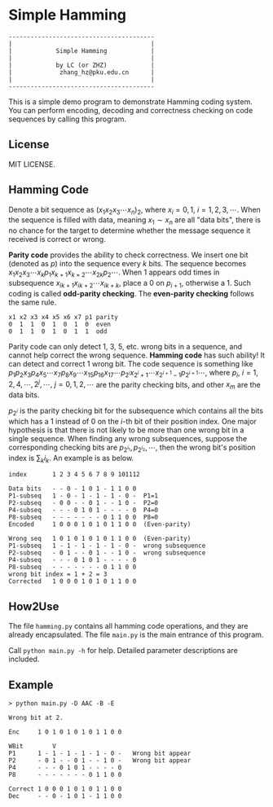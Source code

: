 # Simple Hamming

    ----------------------------------------
    |                                      |
    |            Simple Hamming            |
    |                                      |
    |            by LC (or ZHZ)            |
    |             zhang_hz@pku.edu.cn      |
    |                                      |
    ----------------------------------------
This is a simple demo program to demonstrate Hamming coding system. You can perform encoding, decoding and correctness checking on code sequences by calling this program.

## License

MIT LICENSE.

## Hamming Code

Denote a bit sequence as $(x_1x_2x_3\cdots x_n)_2$, where $x_i=0, 1,\ i=1,2,3,\cdots$. When the sequence is filled with data, meaning $x_1\sim x_n$ are all "data bits", there is no chance for the target to determine whether the message sequence it received is correct or wrong.

**Parity code** provides the ability to check correctness. We insert one bit (denoted as $p$) into the sequence every $k$ bits. The sequence becomes $x_1x_2x_3\cdots x_kp_1x_{k+1}x_{k+2}\cdots x_{2k}p_2\cdots$. When $1$ appears odd times in subsequence $x_{ik+1}x_{ik+2}\cdots x_{ik+k}$, place a $0$ on $p_{i+1}$, otherwise a $1$. Such coding is called **odd-parity checking**. The **even-parity checking** follows the same rule.

````
x1 x2 x3 x4 x5 x6 x7 p1 parity
0  1  1  0  1  0  1  0  even
0  1  1  0  1  0  1  1  odd
````

Parity code can only detect 1, 3, 5, etc. wrong bits in a sequence, and cannot help correct the wrong sequence. **Hamming code** has such ability! It can detect and correct 1 wrong bit. The code sequence is something like $p_1p_2x_3p_4x_5\cdots x_7p_8x_9\cdots x_{15}p_{16}x_{17}\cdots p_{2^i}x_{2^i+1}\cdots x_{2^{i+1}-1}p_{2^{i+1}}\cdots$, where $p_i,\ i=1,2,4,\cdots,2^j,\cdots, \ j=0,1,2,\cdots$ are the parity checking bits, and other $x_m$ are the data bits.

$p_{2^i}$ is the parity checking bit for the subsequence which contains all the bits which has a $1$ instead of $0$ on the $i$-th bit of their position index. One major hypothesis is that there is not likely to be more than one wrong bit in a single sequence. When finding any wrong subsequences, suppose the corresponding checking bits are $p_{2^{i_1}}, p_{2^{i_2}},\cdots$, then the wrong bit's position index is $\sum_{k}i_k$. An example is as below.

````
index		1 2 3 4 5 6 7 8 9 101112

Data bits	- - 0 - 1 0 1 - 1 1 0 0
P1-subseq	1 - 0 - 1 - 1 - 1 - 0 -	 P1=1
P2-subseq	- 0 0 - - 0 1 - - 1 0 -  P2=0
P4-subseq	- - - 0 1 0 1 - - - - 0  P4=0
P8-subseq	- - - - - - - 0 1 1 0 0  P8=0
Encoded		1 0 0 0 1 0 1 0 1 1 0 0  (Even-parity)

Wrong seq	1 0 1 0 1 0 1 0 1 1 0 0  (Even-parity)
P1-subseq	1 - 1 - 1 - 1 - 1 - 0 -	 wrong subsequence
P2-subseq	- 0 1 - - 0 1 - - 1 0 -  wrong subsequence
P4-subseq	- - - 0 1 0 1 - - - - 0  
P8-subseq	- - - - - - - 0 1 1 0 0  
wrong bit index = 1 + 2 = 3
Corrected	1 0 0 0 1 0 1 0 1 1 0 0 
````

## How2Use

The file `hamming.py` contains all hamming code operations, and they are already encapsulated. The file `main.py` is the main entrance of this program.

Call `python main.py -h` for help. Detailed parameter descriptions are included.

## Example

````
> python main.py -D AAC -B -E

Wrong bit at 2.

Enc     1 0 1 0 1 0 1 0 1 1 0 0

WBit        V      
P1      1 - 1 - 1 - 1 - 1 - 0 -   Wrong bit appear
P2      - 0 1 - - 0 1 - - 1 0 -   Wrong bit appear
P4      - - - 0 1 0 1 - - - - 0   
P8      - - - - - - - 0 1 1 0 0   

Correct 1 0 0 0 1 0 1 0 1 1 0 0 
Dec     - - 0 - 1 0 1 - 1 1 0 0 
````

